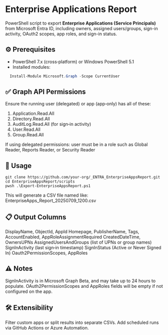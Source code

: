 # Enterprise Applications Report

PowerShell script to export **Enterprise Applications (Service Principals)** from Microsoft Entra ID, including owners, assigned users/groups, sign-in activity, OAuth2 scopes, app roles, and sign-in status.

## ⚙️ Prerequisites

- PowerShell 7.x (cross‑platform) or Windows PowerShell 5.1
- Installed modules:
```powershell
  Install-Module Microsoft.Graph -Scope CurrentUser
```

## ✅ Graph API Permissions

Ensure the running user (delegated) or app (app‑only) has all of these:
1. Application.Read.All
2. Directory.Read.All
3. AuditLog.Read.All (for sign‑in activity)
4. User.Read.All
5. Group.Read.All

If using delegated permissions: user must be in a role such as Global Reader, Reports Reader, or Security Reader

## 🚀 Usage

``` pwsh
git clone https://github.com/your-org/_ENTRA_EnterpriseAppsReport.git
cd EnterpriseAppsReport/scripts
pwsh .\Export-EnterpriseAppsReport.ps1
```
This will generate a CSV file named like: EnterpriseApps_Report_20250709_1200.csv

## 📋 Output Columns

DisplayName, ObjectId, AppId
Homepage, PublisherName, Tags, AccountEnabled, AppRoleAssignmentRequired
CreatedDateTime, OwnersUPNs
AssignedUsersAndGroups (list of UPNs or group names)
SignInActivity (last sign‑in timestamp)
SignInStatus (Active or Never Signed In)
Oauth2PermissionScopes, AppRoles

## ⚠️ Notes

SignInActivity is in Microsoft Graph Beta, and may take up to 24 hours to populate.
OAuth2PermissionScopes and AppRoles fields will be empty if not configured on the app.

## 🛠️ Extensibility

Filter custom apps or split results into separate CSVs.
Add scheduled runs via GitHub Actions or Azure Automation.
